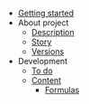   * [Getting started](GettingStarted.md)
  * About project
    * [Description](Description.md)
    * [Story](Story.md)
    * [Versions](Versions.md)
  * Development
    * [To do](ToDo.md)
    * [Content](Content.md)
      * [Formulas](Formulas.md)
